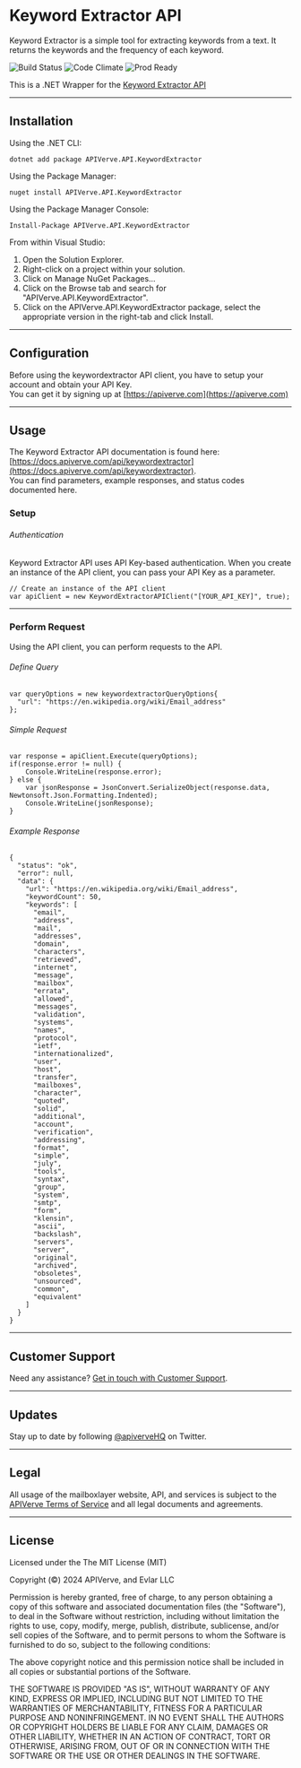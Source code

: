 Keyword Extractor API
============

Keyword Extractor is a simple tool for extracting keywords from a text. It returns the keywords and the frequency of each keyword.

![Build Status](https://img.shields.io/badge/build-passing-green)
![Code Climate](https://img.shields.io/badge/maintainability-B-purple)
![Prod Ready](https://img.shields.io/badge/production-ready-blue)

This is a .NET Wrapper for the [Keyword Extractor API](https://apiverve.com/marketplace/api/keywordextractor)

---

## Installation

Using the .NET CLI:
```
dotnet add package APIVerve.API.KeywordExtractor
```

Using the Package Manager:
```
nuget install APIVerve.API.KeywordExtractor
```

Using the Package Manager Console:
```
Install-Package APIVerve.API.KeywordExtractor
```

From within Visual Studio:

1. Open the Solution Explorer.
2. Right-click on a project within your solution.
3. Click on Manage NuGet Packages...
4. Click on the Browse tab and search for "APIVerve.API.KeywordExtractor".
5. Click on the APIVerve.API.KeywordExtractor package, select the appropriate version in the right-tab and click Install.


---

## Configuration

Before using the keywordextractor API client, you have to setup your account and obtain your API Key.  
You can get it by signing up at [https://apiverve.com](https://apiverve.com)

---

## Usage

The Keyword Extractor API documentation is found here: [https://docs.apiverve.com/api/keywordextractor](https://docs.apiverve.com/api/keywordextractor).  
You can find parameters, example responses, and status codes documented here.

### Setup

###### Authentication
Keyword Extractor API uses API Key-based authentication. When you create an instance of the API client, you can pass your API Key as a parameter.

```
// Create an instance of the API client
var apiClient = new KeywordExtractorAPIClient("[YOUR_API_KEY]", true);
```

---


### Perform Request
Using the API client, you can perform requests to the API.

###### Define Query

```
var queryOptions = new keywordextractorQueryOptions{
  "url": "https://en.wikipedia.org/wiki/Email_address"
};
```

###### Simple Request

```
var response = apiClient.Execute(queryOptions);
if(response.error != null) {
	Console.WriteLine(response.error);
} else {
    var jsonResponse = JsonConvert.SerializeObject(response.data, Newtonsoft.Json.Formatting.Indented);
    Console.WriteLine(jsonResponse);
}
```

###### Example Response

```
{
  "status": "ok",
  "error": null,
  "data": {
    "url": "https://en.wikipedia.org/wiki/Email_address",
    "keywordCount": 50,
    "keywords": [
      "email",
      "address",
      "mail",
      "addresses",
      "domain",
      "characters",
      "retrieved",
      "internet",
      "message",
      "mailbox",
      "errata",
      "allowed",
      "messages",
      "validation",
      "systems",
      "names",
      "protocol",
      "ietf",
      "internationalized",
      "user",
      "host",
      "transfer",
      "mailboxes",
      "character",
      "quoted",
      "solid",
      "additional",
      "account",
      "verification",
      "addressing",
      "format",
      "simple",
      "july",
      "tools",
      "syntax",
      "group",
      "system",
      "smtp",
      "form",
      "klensin",
      "ascii",
      "backslash",
      "servers",
      "server",
      "original",
      "archived",
      "obsoletes",
      "unsourced",
      "common",
      "equivalent"
    ]
  }
}
```

---

## Customer Support

Need any assistance? [Get in touch with Customer Support](https://apiverve.com/contact).

---

## Updates
Stay up to date by following [@apiverveHQ](https://twitter.com/apiverveHQ) on Twitter.

---

## Legal

All usage of the mailboxlayer website, API, and services is subject to the [APIVerve Terms of Service](https://apiverve.com/terms) and all legal documents and agreements.

---

## License
Licensed under the The MIT License (MIT)

Copyright (&copy;) 2024 APIVerve, and Evlar LLC

Permission is hereby granted, free of charge, to any person obtaining a copy of this software and associated documentation files (the "Software"), to deal in the Software without restriction, including without limitation the rights to use, copy, modify, merge, publish, distribute, sublicense, and/or sell copies of the Software, and to permit persons to whom the Software is furnished to do so, subject to the following conditions:

The above copyright notice and this permission notice shall be included in all copies or substantial portions of the Software.

THE SOFTWARE IS PROVIDED "AS IS", WITHOUT WARRANTY OF ANY KIND, EXPRESS OR IMPLIED, INCLUDING BUT NOT LIMITED TO THE WARRANTIES OF MERCHANTABILITY, FITNESS FOR A PARTICULAR PURPOSE AND NONINFRINGEMENT. IN NO EVENT SHALL THE AUTHORS OR COPYRIGHT HOLDERS BE LIABLE FOR ANY CLAIM, DAMAGES OR OTHER LIABILITY, WHETHER IN AN ACTION OF CONTRACT, TORT OR OTHERWISE, ARISING FROM, OUT OF OR IN CONNECTION WITH THE SOFTWARE OR THE USE OR OTHER DEALINGS IN THE SOFTWARE.